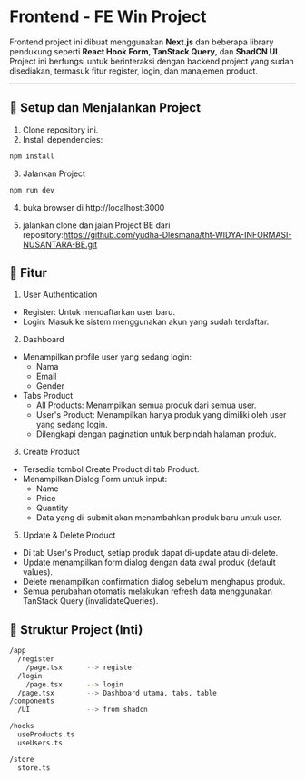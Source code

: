 # Frontend - FE Win Project

Frontend project ini dibuat menggunakan **Next.js** dan beberapa library pendukung seperti **React Hook Form**, **TanStack Query**, dan **ShadCN UI**. Project ini berfungsi untuk berinteraksi dengan backend project yang sudah disediakan, termasuk fitur register, login, dan manajemen product.

---

## 🔧 Setup dan Menjalankan Project

1. Clone repository ini.
2. Install dependencies:

```bash
npm install
```

3. Jalankan Project

```bash
npm run dev
```

4. buka browser di http://localhost:3000

5. jalankan clone dan jalan Project BE dari repository:https://github.com/yudha-Dlesmana/tht-WIDYA-INFORMASI-NUSANTARA-BE.git

## 📝 Fitur

1. User Authentication

- Register: Untuk mendaftarkan user baru.
- Login: Masuk ke sistem menggunakan akun yang sudah terdaftar.

2. Dashboard

- Menampilkan profile user yang sedang login:
  - Nama
  - Email
  - Gender
- Tabs Product
  - All Products: Menampilkan semua produk dari semua user.
  - User's Product: Menampilkan hanya produk yang dimiliki oleh user yang sedang login.
  - Dilengkapi dengan pagination untuk berpindah halaman produk.

3. Create Product

- Tersedia tombol Create Product di tab Product.
- Menampilkan Dialog Form untuk input:
  - Name
  - Price
  - Quantity
  - Data yang di-submit akan menambahkan produk baru untuk user.

5. Update & Delete Product

- Di tab User's Product, setiap produk dapat di-update atau di-delete.
- Update menampilkan form dialog dengan data awal produk (default values).
- Delete menampilkan confirmation dialog sebelum menghapus produk.
- Semua perubahan otomatis melakukan refresh data menggunakan TanStack Query (invalidateQueries).

## 📂 Struktur Project (Inti)

```bash
/app
  /register
    /page.tsx      --> register
  /login
    /page.tsx      --> login
  /page.tsx        --> Dashboard utama, tabs, table
/components
  /UI              --> from shadcn

/hooks
  useProducts.ts
  useUsers.ts

/store
  store.ts
```
